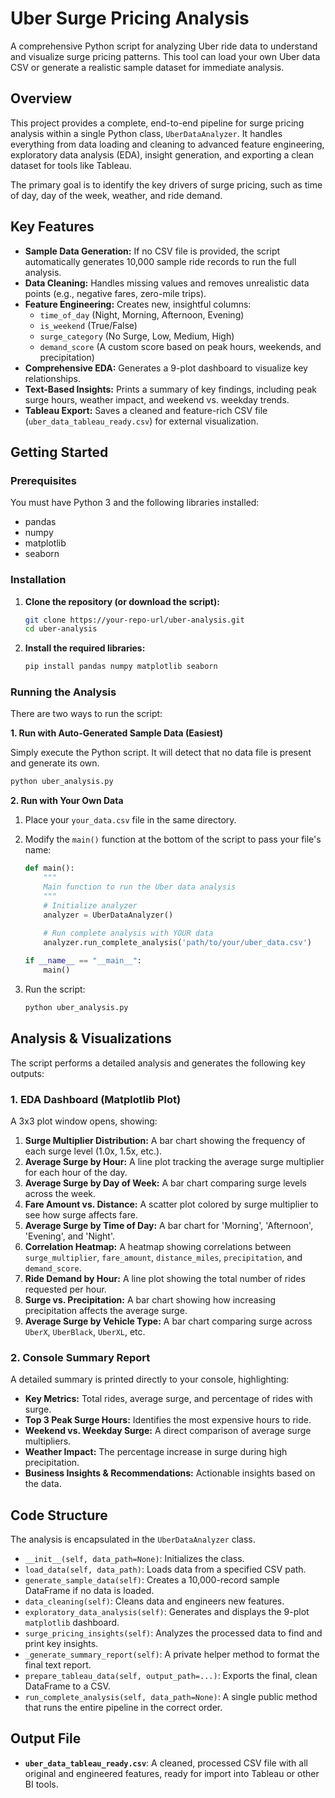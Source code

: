 # Uber Surge Pricing Analysis

A comprehensive Python script for analyzing Uber ride data to understand and visualize surge pricing patterns. This tool can load your own Uber data CSV or generate a realistic sample dataset for immediate analysis.

## Overview

This project provides a complete, end-to-end pipeline for surge pricing analysis within a single Python class, `UberDataAnalyzer`. It handles everything from data loading and cleaning to advanced feature engineering, exploratory data analysis (EDA), insight generation, and exporting a clean dataset for tools like Tableau.

The primary goal is to identify the key drivers of surge pricing, such as time of day, day of the week, weather, and ride demand.

## Key Features

  * **Sample Data Generation:** If no CSV file is provided, the script automatically generates 10,000 sample ride records to run the full analysis.
  * **Data Cleaning:** Handles missing values and removes unrealistic data points (e.g., negative fares, zero-mile trips).
  * **Feature Engineering:** Creates new, insightful columns:
      * `time_of_day` (Night, Morning, Afternoon, Evening)
      * `is_weekend` (True/False)
      * `surge_category` (No Surge, Low, Medium, High)
      * `demand_score` (A custom score based on peak hours, weekends, and precipitation)
  * **Comprehensive EDA:** Generates a 9-plot dashboard to visualize key relationships.
  * **Text-Based Insights:** Prints a summary of key findings, including peak surge hours, weather impact, and weekend vs. weekday trends.
  * **Tableau Export:** Saves a cleaned and feature-rich CSV file (`uber_data_tableau_ready.csv`) for external visualization.

## Getting Started

### Prerequisites

You must have Python 3 and the following libraries installed:

  * pandas
  * numpy
  * matplotlib
  * seaborn

### Installation

1.  **Clone the repository (or download the script):**

    ```bash
    git clone https://your-repo-url/uber-analysis.git
    cd uber-analysis
    ```

2.  **Install the required libraries:**

    ```bash
    pip install pandas numpy matplotlib seaborn
    ```

### Running the Analysis

There are two ways to run the script:

**1. Run with Auto-Generated Sample Data (Easiest)**

Simply execute the Python script. It will detect that no data file is present and generate its own.

```bash
python uber_analysis.py
```

**2. Run with Your Own Data**

1.  Place your `your_data.csv` file in the same directory.

2.  Modify the `main()` function at the bottom of the script to pass your file's name:

    ```python
    def main():
        """
        Main function to run the Uber data analysis
        """
        # Initialize analyzer
        analyzer = UberDataAnalyzer()
        
        # Run complete analysis with YOUR data
        analyzer.run_complete_analysis('path/to/your/uber_data.csv')

    if __name__ == "__main__":
        main()
    ```

3.  Run the script:

    ```bash
    python uber_analysis.py
    ```

## Analysis & Visualizations

The script performs a detailed analysis and generates the following key outputs:

### 1\. EDA Dashboard (Matplotlib Plot)

A 3x3 plot window opens, showing:

1.  **Surge Multiplier Distribution:** A bar chart showing the frequency of each surge level (1.0x, 1.5x, etc.).
2.  **Average Surge by Hour:** A line plot tracking the average surge multiplier for each hour of the day.
3.  **Average Surge by Day of Week:** A bar chart comparing surge levels across the week.
4.  **Fare Amount vs. Distance:** A scatter plot colored by surge multiplier to see how surge affects fare.
5.  **Average Surge by Time of Day:** A bar chart for 'Morning', 'Afternoon', 'Evening', and 'Night'.
6.  **Correlation Heatmap:** A heatmap showing correlations between `surge_multiplier`, `fare_amount`, `distance_miles`, `precipitation`, and `demand_score`.
7.  **Ride Demand by Hour:** A line plot showing the total number of rides requested per hour.
8.  **Surge vs. Precipitation:** A bar chart showing how increasing precipitation affects the average surge.
9.  **Average Surge by Vehicle Type:** A bar chart comparing surge across `UberX`, `UberBlack`, `UberXL`, etc.

### 2\. Console Summary Report

A detailed summary is printed directly to your console, highlighting:

  * **Key Metrics:** Total rides, average surge, and percentage of rides with surge.
  * **Top 3 Peak Surge Hours:** Identifies the most expensive hours to ride.
  * **Weekend vs. Weekday Surge:** A direct comparison of average surge multipliers.
  * **Weather Impact:** The percentage increase in surge during high precipitation.
  * **Business Insights & Recommendations:** Actionable insights based on the data.

## Code Structure

The analysis is encapsulated in the `UberDataAnalyzer` class.

  * `__init__(self, data_path=None)`: Initializes the class.
  * `load_data(self, data_path)`: Loads data from a specified CSV path.
  * `generate_sample_data(self)`: Creates a 10,000-record sample DataFrame if no data is loaded.
  * `data_cleaning(self)`: Cleans data and engineers new features.
  * `exploratory_data_analysis(self)`: Generates and displays the 9-plot `matplotlib` dashboard.
  * `surge_pricing_insights(self)`: Analyzes the processed data to find and print key insights.
  * `_generate_summary_report(self)`: A private helper method to format the final text report.
  * `prepare_tableau_data(self, output_path=...)`: Exports the final, clean DataFrame to a CSV.
  * `run_complete_analysis(self, data_path=None)`: A single public method that runs the entire pipeline in the correct order.

## Output File

  * **`uber_data_tableau_ready.csv`**: A cleaned, processed CSV file with all original and engineered features, ready for import into Tableau or other BI tools.
